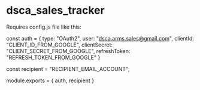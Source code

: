 # dsca_sales_tracker

Requires config.js file like this: 

const auth = {
    type: "OAuth2",
    user: "dsca.arms.sales@gmail.com",
    clientId: "CLIENT_ID_FROM_GOOGLE",
    clientSecret: "CLIENT_SECRET_FROM_GOOGLE",
    refreshToken: "REFRESH_TOKEN_FROM_GOOGLE"
}

const recipient = "RECIPIENT_EMAIL_ACCOUNT";

module.exports = {
  auth,
  recipient
}
